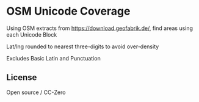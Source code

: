 # OSM Unicode Coverage

Using OSM extracts from https://download.geofabrik.de/, find areas using each Unicode Block

Lat/lng rounded to nearest three-digits to avoid over-density

Excludes Basic Latin and Punctuation

## License

Open source / CC-Zero
